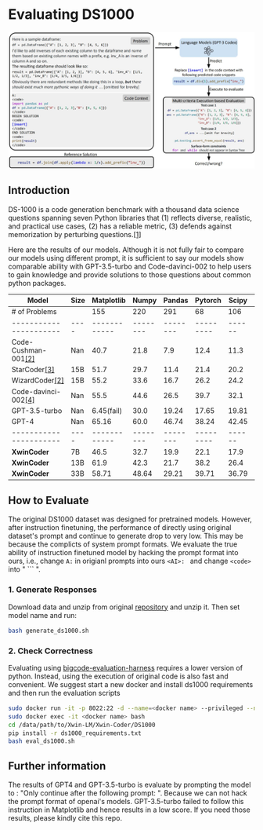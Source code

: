 # Evaluating DS1000

![ds1000](../docs/ds1000.jpeg)

## Introduction

DS-1000 is a code generation benchmark with a thousand data science questions spanning seven Python libraries that (1) reflects diverse, realistic, and practical use cases, (2) has a reliable metric, (3) defends against memorization by perturbing questions.[[1]](https://ds1000-code-gen.github.io/)

Here are the results of our models. Although it is not fully fair to compare our models using different prompt, it is sufficient to say our models show comparable ability with GPT-3.5-turbo and Code-davinci-002 to help users to gain knowledge and provide solutions to those questions about common python packages. 

| Model | Size | Matplotlib | Numpy | Pandas | Pytorch | Scipy | Sklearn | Tensorflow | Overall |
|----|----|----|----|----|----|----|----|----|----|
|# of Problems|   | 155 | 220 | 291 | 68  |  106  |  115 | 45 | 1000 |
|----------------------|----|------------|--------|--------|---------|------|--------|-------------|--------|
|Code-Cushman-001[[2]](https://arxiv.org/pdf/2306.08568.pdf)| Nan | 40.7 | 21.8 | 7.9  | 12.4 |  11.3  | 18.0 | 12.2 | 18.1 |
| StarCoder[[3]](https://arxiv.org/pdf/2305.06161.pdf) | 15B | 51.7 | 29.7 | 11.4  | 21.4 |  20.2  | 29.5 | 24.5 | 26.0 |
| WizardCoder[[2]](https://arxiv.org/pdf/2306.08568.pdf) | 15B | 55.2 | 33.6 | 16.7  | 26.2 |  24.2  | 24.9 | 26.7 | 29.2 |
| Code-davinci-002[[4]](https://github.com/xlang-ai/DS-1000) | Nan | 55.5 | 44.6 | 26.5  | 39.7 |  32.1  | 46.1 | 40.0 | 39.3 |
| GPT-3.5-turbo | Nan | 6.45(fail) | 30.0 |  19.24   | 17.65  |  19.81   |  19.13 | 33.33  | 20.2   |
| GPT-4 | Nan | 65.16 | 60.0  |  46.74  |  38.24 |  42.45   |  55.65 | 51.11  | 52.7  |
|----------------------|----|------------|--------|--------|---------|------|--------|-------------|--------|
| **XwinCoder** | 7B |  46.5  |  32.7  | 19.9 |  22.1  | 17.9 | 20.9 | 22.2 | 27.0 |
| **XwinCoder** | 13B | 61.9 | 42.3 | 21.7 | 38.2 | 26.4 | 31.3 | 26.7 | 35.4 |
| **XwinCoder** | 33B | 58.71 | 48.64  | 29.21 | 39.71 | 36.79  | 45.22 | 24.44 | 41.2 |


## How to Evaluate

The original DS1000 dataset was designed for pretrained models. However, after instruction finetuning, the performance of directly using original dataset's prompt and continue to generate drop to very low. This may be because the complicts of system prompt formats. We evaluate the true ability of instruction finetuned model by hacking the prompt format into ours, i.e., change `A:` in origianl prompts into ours `<AI>: ` and change `<code>` into " ``` ".

### 1. Generate Responses
Download data and unzip from original [repository](https://github.com/HKUNLP/DS-1000/blob/main/ds1000_data.zip) and unzip it. Then set model name and run:
```bash
bash generate_ds1000.sh
```
### 2. Check Correctness
Evaluating using [bigcode-evaluation-harness](https://github.com/bigcode-project/bigcode-evaluation-harness/tree/main) requires a lower version of python. Instead, using the execution of original code is also fast and convenient. We suggest start a new docker and install ds1000 requirements and then run the evaluation scripts
```bash
sudo docker run -it -p 8022:22 -d --name=<docker name> --privileged --net=host --ipc=host --gpus=all -v /:/data superbench/dev:cuda11.8 bash
sudo docker exec -it <docker name> bash
cd /data/path/to/Xwin-LM/Xwin-Coder/DS1000
pip install -r ds1000_requirements.txt
bash eval_ds1000.sh
```


## Further information
The results of GPT4 and GPT-3.5-turbo is evaluate by prompting the model to : "Only continue after the following prompt: ". Because we can not hack the prompt format of openai's models. GPT-3.5-turbo failed to follow this instruction in Matplotlib and hence results in a low score. If you need those results, please kindly cite this repo.